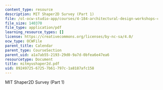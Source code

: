 ```yaml
---
content_type: resource
description: MIT Shaper2D Survey (Part 1)
file: /ol-ocw-studio-app/courses/4-184-architectural-design-workshops-computational-design-for-housing-spring-2002/8924972567257b61797c1a8187afc158_mitmyushaper2d.pdf
file_size: 140370
file_type: application/pdf
learning_resource_types: []
license: https://creativecommons.org/licenses/by-nc-sa/4.0/
ocw_type: OCWFile
parent_title: Calendar
parent_type: CourseSection
parent_uid: a1a7ab55-2193-29d0-9a7d-0bfea6e47ea6
resourcetype: Document
title: mitmyushaper2d.pdf
uid: 89249725-6725-7b61-797c-1a8187afc158
---
```

MIT Shaper2D Survey (Part 1)